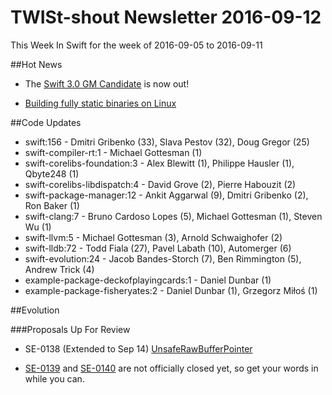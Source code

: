 # TWISt-shout Newsletter 2016-09-12
This Week In Swift for the week of 2016-09-05 to 2016-09-11

##Hot News

* The [Swift 3.0 GM Candidate](https://swift.org/download/#releases) is now out!

* [Building fully static binaries on Linux](https://lists.swift.org/pipermail/swift-build-dev/Week-of-Mon-20160905/000635.html)

##Code Updates

* swift:156 - Dmitri Gribenko (33), Slava Pestov (32), Doug Gregor (25)
* swift-compiler-rt:1 - Michael Gottesman (1)
* swift-corelibs-foundation:3 - Alex Blewitt (1), Philippe Hausler (1), Qbyte248 (1)
* swift-corelibs-libdispatch:4 - David Grove (2), Pierre Habouzit (2)
* swift-package-manager:12 - Ankit Aggarwal (9), Dmitri Gribenko (2), Ron Baker (1)
* swift-clang:7 - Bruno Cardoso Lopes (5), Michael Gottesman (1), Steven Wu (1)
* swift-llvm:5 - Michael Gottesman (3), Arnold Schwaighofer (2)
* swift-lldb:72 - Todd Fiala (27), Pavel Labath (10), Automerger (6)
* swift-evolution:24 - Jacob Bandes-Storch (7), Ben Rimmington (5), Andrew Trick (4)
* example-package-deckofplayingcards:1 - Daniel Dunbar (1)
* example-package-fisheryates:2 - Daniel Dunbar (1), Grzegorz Miłoś (1)

##Evolution

###Proposals Up For Review

* SE-0138 (Extended to Sep 14) [UnsafeRawBufferPointer](https://github.com/apple/swift-evolution/blob/master/proposals/0138-unsaferawbufferpointer.md)

* [SE-0139](https://github.com/apple/swift-evolution/blob/master/proposals/0139-bridge-nsnumber-and-nsvalue.md) and [SE-0140](https://github.com/apple/swift-evolution/blob/master/proposals/0140-bridge-optional-to-nsnull.md) are not officially closed yet, so get your words in while you can.